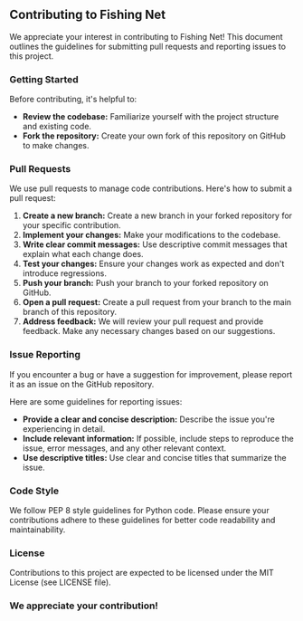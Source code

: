 ## Contributing to Fishing Net

We appreciate your interest in contributing to Fishing Net! This document outlines the guidelines for submitting pull requests and reporting issues to this project.


### Getting Started

Before contributing, it's helpful to:

* **Review the codebase:** Familiarize yourself with the project structure and existing code.
* **Fork the repository:** Create your own fork of this repository on GitHub to make changes.


### Pull Requests

We use pull requests to manage code contributions. Here's how to submit a pull request:

1. **Create a new branch:**  Create a new branch in your forked repository for your specific contribution.
2. **Implement your changes:** Make your modifications to the codebase. 
3. **Write clear commit messages:**  Use descriptive commit messages that explain what each change does. 
4. **Test your changes:** Ensure your changes work as expected and don't introduce regressions.
5. **Push your branch:** Push your branch to your forked repository on GitHub.
6. **Open a pull request:** Create a pull request from your branch to the main branch of this repository.
7. **Address feedback:** We will review your pull request and provide feedback. Make any necessary changes based on our suggestions.


### Issue Reporting

If you encounter a bug or have a suggestion for improvement, please report it as an issue on the GitHub repository. 

Here are some guidelines for reporting issues:

* **Provide a clear and concise description:** Describe the issue you're experiencing in detail. 
* **Include relevant information:**  If possible, include steps to reproduce the issue, error messages, and any other relevant context. 
* **Use descriptive titles:**  Use clear and concise titles that summarize the issue.


### Code Style

We follow PEP 8 style guidelines for Python code. Please ensure your contributions adhere to these guidelines for better code readability and maintainability.


### License

Contributions to this project are expected to be licensed under the MIT License (see LICENSE file).


### We appreciate your contribution!
